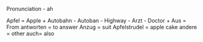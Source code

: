 Pronunciation - ah

Apfel = Apple +
Autobahn - Autoban - Highway -
Arzt - Doctor +
Aus = From
antworten = to answer
Anzug = suit
Apfelstrudel = apple cake
andere = other
auch= also

